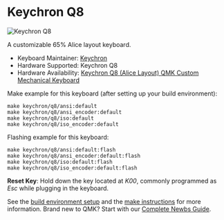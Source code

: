 # Keychron Q8

![Keychron Q8](https://i.imgur.com/FQnOwRrh.jpg)

A customizable 65% Alice layout keyboard.

* Keyboard Maintainer: [Keychron](https://github.com/keychron)
* Hardware Supported: Keychron Q8
* Hardware Availability: [Keychron Q8 (Alice Layout) QMK Custom Mechanical Keyboard](https://www.keychron.com/products/keychron-q8-alice-layout-qmk-custom-mechanical-keyboard)

Make example for this keyboard (after setting up your build environment):

    make keychron/q8/ansi:default
    make keychron/q8/ansi_encoder:default
    make keychron/q8/iso:default
    make keychron/q8/iso_encoder:default

Flashing example for this keyboard:

    make keychron/q8/ansi:default:flash
    make keychron/q8/ansi_encoder:default:flash
    make keychron/q8/iso:default:flash
    make keychron/q8/iso_encoder:default:flash

**Reset Key**: Hold down the key located at *K00*, commonly programmed as *Esc* while plugging in the keyboard.

See the [build environment setup](https://docs.qmk.fm/#/getting_started_build_tools) and the [make instructions](https://docs.qmk.fm/#/getting_started_make_guide) for more information. Brand new to QMK? Start with our [Complete Newbs Guide](https://docs.qmk.fm/#/newbs).